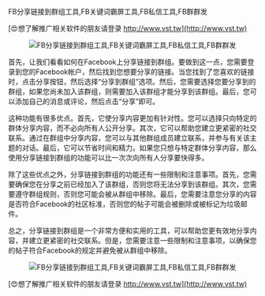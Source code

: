 FB分享链接到群组工具,FB关键词霸屏工具,FB私信工具,FB群群发

[😍想了解推广相关软件的朋友请登录 http://www.vst.tw](http://www.vst.tw)

 <center><img src="https://vst.tw/MP4/tuiguang/png/1.png" alt="FB分享链接到群组工具,FB关键词霸屏工具,FB私信工具,FB群群发"></center>

首先，让我们看看如何在Facebook上分享链接到群组。要做到这一点，您需要登录到您的Facebook帐户，然后找到您想要分享的链接。当您找到了您喜欢的链接时，点击分享按钮，然后选择“分享到群组”选项。然后，您需要选择您要分享到的群组，如果您尚未加入该群组，则需要加入该群组才能分享到该群组。最后，您可以添加自己的消息或评论，然后点击“分享”即可。

这种功能有很多优点。首先，它使分享内容更加有针对性。您可以选择只向特定的群体分享内容，而不必向所有人公开分享。其次，它可以帮助您建立更紧密的社交联系。通过在群组中分享内容，您可以与其他群组成员建立联系，并参与有关该主题的对话。最后，它可以节省时间和精力。如果您只想与特定群体分享内容，那么使用分享链接到群组的功能可以比一次次向所有人分享要快得多。

除了这些优点之外，分享链接到群组的功能还有一些限制和注意事项。首先，您需要确保您在分享之前已经加入了该群组，否则您将无法分享到该群组。其次，您需要遵守群组规则，否则您可能会被从群组中移除。最后，您需要注意您分享的内容是否符合Facebook的社区标准，否则您的帖子可能会被删除或被标记为垃圾邮件。

总之，分享链接到群组是一个非常方便和实用的工具，可以帮助您更有效地分享内容，并建立更紧密的社交联系。但是，您需要注意一些限制和注意事项，以确保您的帖子符合Facebook的规定并避免被从群组中移除。

 <center><img src="https://vst.tw/MP4/tuiguang/png/5.png" alt="FB分享链接到群组工具,FB关键词霸屏工具,FB私信工具,FB群群发"></center>

[😍想了解推广相关软件的朋友请登录 http://www.vst.tw](http://www.vst.tw)



